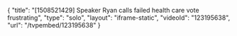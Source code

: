 {
    "title": "[1508521429] Speaker Ryan calls failed health care vote frustrating",
    "type": "solo",
    "layout": "iframe-static",
    "videoId": "123195638",
    "url": "\/tvpembed\/123195638"
}